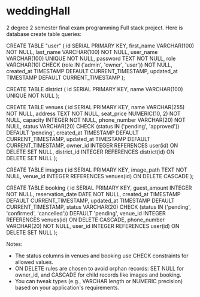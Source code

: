 # weddingHall
2 degree 2 semester final exam programming Full stack project.
Here is database create table queries:

CREATE TABLE "user" (
  id SERIAL PRIMARY KEY,
  first_name VARCHAR(100) NOT NULL,
  last_name VARCHAR(100) NOT NULL,
  user_name VARCHAR(100) UNIQUE NOT NULL,
  password TEXT NOT NULL,
  role VARCHAR(10) CHECK (role IN ('admin', 'owner', 'user')) NOT NULL,
  created_at TIMESTAMP DEFAULT CURRENT_TIMESTAMP,
  updated_at TIMESTAMP DEFAULT CURRENT_TIMESTAMP
);

CREATE TABLE district (
  id SERIAL PRIMARY KEY,
  name VARCHAR(100) UNIQUE NOT NULL
);


CREATE TABLE venues (
  id SERIAL PRIMARY KEY,
  name VARCHAR(255) NOT NULL,
  address TEXT NOT NULL,
  seat_price NUMERIC(10, 2) NOT NULL,
  capacity INTEGER NOT NULL,
  phone_number VARCHAR(20) NOT NULL,
  status VARCHAR(20) CHECK (status IN ('pending', 'approved')) DEFAULT 'pending',
  created_at TIMESTAMP DEFAULT CURRENT_TIMESTAMP,
  updated_at TIMESTAMP DEFAULT CURRENT_TIMESTAMP,
  owner_id INTEGER REFERENCES user(id) ON DELETE SET NULL,
  district_id INTEGER REFERENCES district(id) ON DELETE SET NULL
);

CREATE TABLE images (
  id SERIAL PRIMARY KEY,
  image_path TEXT NOT NULL,
  venue_id INTEGER REFERENCES venues(id) ON DELETE CASCADE
);


CREATE TABLE booking (
  id SERIAL PRIMARY KEY,
  guest_amount INTEGER NOT NULL,
  reservation_date DATE NOT NULL,
  created_at TIMESTAMP DEFAULT CURRENT_TIMESTAMP,
  updated_at TIMESTAMP DEFAULT CURRENT_TIMESTAMP,
  status VARCHAR(20) CHECK (status IN ('pending', 'confirmed', 'cancelled')) DEFAULT 'pending',
  venue_id INTEGER REFERENCES venues(id) ON DELETE CASCADE,
  phone_number VARCHAR(20) NOT NULL,
  user_id INTEGER REFERENCES user(id) ON DELETE SET NULL
);


Notes:
- The status columns in venues and booking use CHECK constraints for allowed values.
- ON DELETE rules are chosen to avoid orphan records: SET NULL for owner_id, and CASCADE for child records like images and booking.
- You can tweak types (e.g., VARCHAR length or NUMERIC precision) based on your application's requirements.

